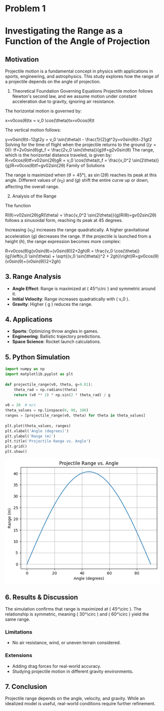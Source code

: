 # Problem 1
# Investigating the Range as a Function of the Angle of Projection

## Motivation
Projectile motion is a fundamental concept in physics with applications in sports, engineering, and astrophysics. This study explores how the range of a projectile depends on the angle of projection.

1. Theoretical Foundation
Governing Equations
Projectile motion follows Newton's second law, and we assume motion under constant acceleration due to gravity, ignoring air resistance.

The horizontal motion is governed by:

x=v0cos⁡(θ)tx = v_0 \cos(\theta)tx=v0​cos(θ)t

The vertical motion follows:

y=v0sin⁡(θ)t−12gt2y = v_0 \sin(\theta)t - \frac{1}{2}gt^2y=v0​sin(θ)t−21​gt2
Solving for the time of flight when the projectile returns to the ground ($(y = 0)$):
tf=2v0sin⁡(θ)gt_f = \frac{2v_0 \sin(\theta)}{g}tf​=g2v0​sin(θ)​
The range, which is the horizontal distance traveled, is given by:
R=v0cos⁡(θ)tf=v02sin⁡(2θ)gR = v_0 \cos(\theta)t_f = \frac{v_0^2 \sin(2\theta)}{g}R=v0​cos(θ)tf​=gv02​sin(2θ)​
Family of Solutions

The range is maximized when ($\theta = 45°$), as $\sin(2\theta)$ reaches its peak at this angle.
Different values of ($v_0$) and ($g$) shift the entire curve up or down, affecting the overall range.

2. Analysis of the Range

The function

R(θ)=v02sin⁡(2θ)gR(\theta) = \frac{v_0^2 \sin(2\theta)}{g}R(θ)=gv02​sin(2θ)​
follows a sinusoidal form, reaching its peak at 45 degrees.

Increasing ($v_0$) increases the range quadratically.
A higher gravitational acceleration ($g$) decreases the range.
If the projectile is launched from a height ($h$), the range expression becomes more complex:

R=v0cos⁡(θ)g(v0sin⁡(θ)+(v0sin⁡(θ))2+2gh)R = \frac{v_0 \cos(\theta)}{g}\left(v_0 \sin(\theta) + \sqrt{(v_0 \sin(\theta))^2 + 2gh}\right)R=gv0​cos(θ)​(v0​sin(θ)+(v0​sin(θ))2+2gh​)

## 3. Range Analysis
- **Angle Effect**: Range is maximized at \( 45^\circ \) and symmetric around it.
- **Initial Velocity**: Range increases quadratically with \( v_0 \).
- **Gravity**: Higher \( g \) reduces the range.

## 4. Applications
- **Sports**: Optimizing throw angles in games.
- **Engineering**: Ballistic trajectory predictions.
- **Space Science**: Rocket launch calculations.

## 5. Python Simulation
```python
import numpy as np
import matplotlib.pyplot as plt

def projectile_range(v0, theta, g=9.81):
    theta_rad = np.radians(theta)
    return (v0 ** 2) * np.sin(2 * theta_rad) / g

v0 = 20  # m/s
theta_values = np.linspace(0, 90, 100)
ranges = [projectile_range(v0, theta) for theta in theta_values]

plt.plot(theta_values, ranges)
plt.xlabel('Angle (degrees)')
plt.ylabel('Range (m)')
plt.title('Projectile Range vs. Angle')
plt.grid()
plt.show()
```
![alt text](1.png)

## 6. Results & Discussion
The simulation confirms that range is maximized at \( 45^\circ \). The relationship is symmetric, meaning \( 30^\circ \) and \( 60^\circ \) yield the same range.

### Limitations
- No air resistance, wind, or uneven terrain considered.

### Extensions
- Adding drag forces for real-world accuracy.
- Studying projectile motion in different gravity environments.

## 7. Conclusion
Projectile range depends on the angle, velocity, and gravity. While an idealized model is useful, real-world conditions require further refinement.


